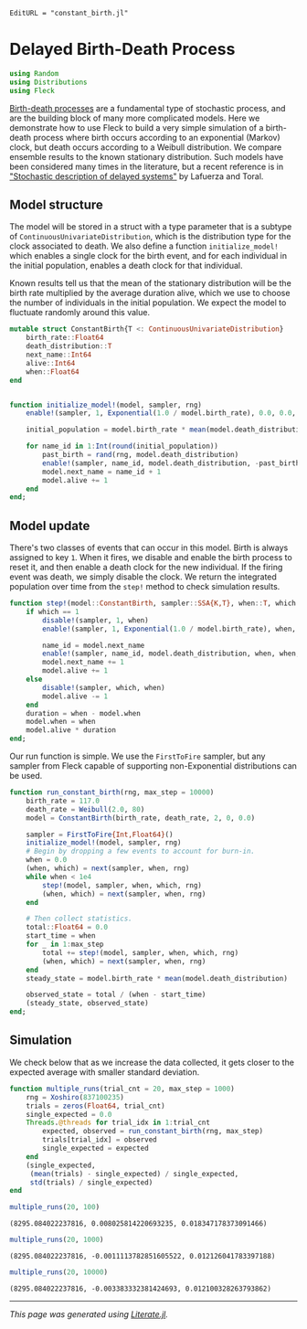 ```@meta
EditURL = "constant_birth.jl"
```

# Delayed Birth-Death Process

````julia
using Random
using Distributions
using Fleck
````

[Birth-death processes](https://en.wikipedia.org/wiki/Birth%E2%80%93death_process) are a fundamental
type of stochastic process, and are the building block of many more complicated models. Here
we demonstrate how to use Fleck to build a very simple simulation of a birth-death process
where birth occurs according to an exponential (Markov) clock, but death occurs according
to a Weibull distribution. We compare ensemble results to the known stationary distribution.
Such models have been considered many times in the literature, but a recent reference is in
["Stochastic description of delayed systems"](https://doi.org/10.1098/rsta.2012.0458) by Lafuerza and Toral.

## Model structure

The model will be stored in a struct with a type parameter that is a subtype of `ContinuousUnivariateDistribution`,
which is the distribution type for the clock associated to death.
We also define a function `initialize_model!` which enables a single clock
for the birth event, and for each individual in the initial population,
enables a death clock for that individual.

Known results tell us that the mean of the stationary distribution will be
the birth rate multiplied by the average duration alive, which we use
to choose the number of individuals in the initial population. We expect
the model to fluctuate randomly around this value.

````julia
mutable struct ConstantBirth{T <: ContinuousUnivariateDistribution}
    birth_rate::Float64
    death_distribution::T
    next_name::Int64
    alive::Int64
    when::Float64
end


function initialize_model!(model, sampler, rng)
    enable!(sampler, 1, Exponential(1.0 / model.birth_rate), 0.0, 0.0, rng)

    initial_population = model.birth_rate * mean(model.death_distribution)

    for name_id in 1:Int(round(initial_population))
        past_birth = rand(rng, model.death_distribution)
        enable!(sampler, name_id, model.death_distribution, -past_birth, 0.0, rng)
        model.next_name = name_id + 1
        model.alive += 1
    end
end;
````

## Model update

There's two classes of events that can occur in this model. Birth is always
assigned to key `1`. When it fires, we disable and enable the birth process to
reset it, and then enable a death clock for the new individual. If the firing
event was death, we simply disable the clock. We return the integrated population
over time from the `step!` method to check simulation results.

````julia
function step!(model::ConstantBirth, sampler::SSA{K,T}, when::T, which::K, rng) where {K,T}
    if which == 1
        disable!(sampler, 1, when)
        enable!(sampler, 1, Exponential(1.0 / model.birth_rate), when, when, rng)

        name_id = model.next_name
        enable!(sampler, name_id, model.death_distribution, when, when, rng)
        model.next_name += 1
        model.alive += 1
    else
        disable!(sampler, which, when)
        model.alive -= 1
    end
    duration = when - model.when
    model.when = when
    model.alive * duration
end;
````

Our run function is simple. We use the `FirstToFire` sampler, but any sampler from Fleck
capable of supporting non-Exponential distributions can be used.

````julia
function run_constant_birth(rng, max_step = 10000)
    birth_rate = 117.0
    death_rate = Weibull(2.0, 80)
    model = ConstantBirth(birth_rate, death_rate, 2, 0, 0.0)

    sampler = FirstToFire{Int,Float64}()
    initialize_model!(model, sampler, rng)
    # Begin by dropping a few events to account for burn-in.
    when = 0.0
    (when, which) = next(sampler, when, rng)
    while when < 1e4
        step!(model, sampler, when, which, rng)
        (when, which) = next(sampler, when, rng)
    end

    # Then collect statistics.
    total::Float64 = 0.0
    start_time = when
    for _ in 1:max_step
        total += step!(model, sampler, when, which, rng)
        (when, which) = next(sampler, when, rng)
    end
    steady_state = model.birth_rate * mean(model.death_distribution)

    observed_state = total / (when - start_time)
    (steady_state, observed_state)
end;
````

## Simulation

We check below that as we increase the data collected,
it gets closer to the expected average with smaller standard deviation.

````julia
function multiple_runs(trial_cnt = 20, max_step = 1000)
    rng = Xoshiro(837100235)
    trials = zeros(Float64, trial_cnt)
    single_expected = 0.0
    Threads.@threads for trial_idx in 1:trial_cnt
        expected, observed = run_constant_birth(rng, max_step)
        trials[trial_idx] = observed
        single_expected = expected
    end
    (single_expected,
     (mean(trials) - single_expected) / single_expected,
     std(trials) / single_expected)
end

multiple_runs(20, 100)
````

````
(8295.084022237816, 0.008025814220693235, 0.018347178373091466)
````

````julia
multiple_runs(20, 1000)
````

````
(8295.084022237816, -0.0011113782851605522, 0.012126041783397188)
````

````julia
multiple_runs(20, 10000)
````

````
(8295.084022237816, -0.003383332381424693, 0.012100328263793862)
````

---

*This page was generated using [Literate.jl](https://github.com/fredrikekre/Literate.jl).*

